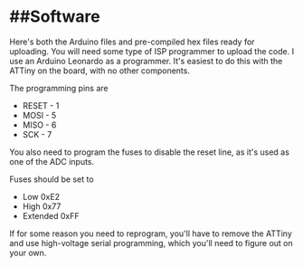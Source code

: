##Software
==========

Here's both the Arduino files and pre-compiled hex files ready for uploading. You will need some type of ISP programmer to upload the code. I use an Arduino Leonardo as a programmer. It's easiest to do this with the ATTiny on the board, with no other components.

The programming pins are

- RESET - 1
- MOSI  - 5
- MISO  - 6
- SCK   - 7

You also need to program the fuses to disable the reset line, as it's used as one of the ADC inputs.

Fuses should be set to

- Low      0xE2
- High	   0x77
- Extended 0xFF

If for some reason you need to reprogram, you'll have to remove the ATTiny and use high-voltage serial programming, which you'll need to figure out on your own.
